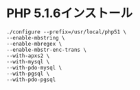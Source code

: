 ﻿# PHP 5.1.6インストール

```clike
./configure --prefix=/usr/local/php51 \
--enable-mbstring \
--enable-mbregex \
--enable-mbstr-enc-trans \
--with-apxs2 \
--with-mysql \
--with-pdo-mysql \
--with-pgsql \
--with-pdo-pgsql
```
